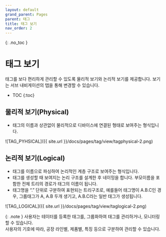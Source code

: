 ```yaml
---
layout: default
grand_parent: Pages
parent: 태그
title: 태그 보기 
nav_order: 2
---
```


{: .no_toc }
# 태그 보기
태그를 보다 편리하게 관리할 수 있도록 물리적 보기와 논리적 보기를 제공합니다. 보기는 서브 내비게이션의 탭을 통해 변경할 수 있습니다.

- TOC
{:toc}


## 물리적 보기(Physical)  
- 태그의 이름과 상관없이 물리적으로 디바이스에 연결된 형태로 보여주는 형식입니다.  

![TAG_PYHSICAL]({{ site.url }}/docs/pages/tag/view/tagphysical-2.png)


## 논리적 보기(Logical)  
- 태그를 이름으로 파싱하여 논리적인 계층 구조로 보여주는 형식입니다.  
- 태그를 생성할 때 보여지는 논리 구조를 설계한 후 네이밍을 합니다. 부모이름을 포함한 전체 트리의 경로가 태그의 이름이 됩니다.  
- 태그명을 “.” 단위로 구분하여 표현되는 트리구조로, 예를들어 태그명이 A.B.C인 경우, 그룹태그가 A, A.B 두개 생기고, A.B.C라는 일반 태그가 생성됩니다.

![TAG_LOGICAL]({{ site.url }}/docs/pages/tag/view/taglogical-2.png)

{: .note }
사용자는 테이터를 등록한 태그를, 그룹화하여 태그를 관리하거나, 모니터링할 수 있습니다.  
사용자의 기호에 따라, 공장 라인별, 제품별, 특징 등으로 구분하여 관리할 수 있습니다.

